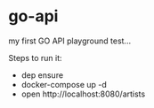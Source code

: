 # go-api
my first GO API playground test...

Steps to run it:
- dep ensure
- docker-compose up -d
- open http://localhost:8080/artists